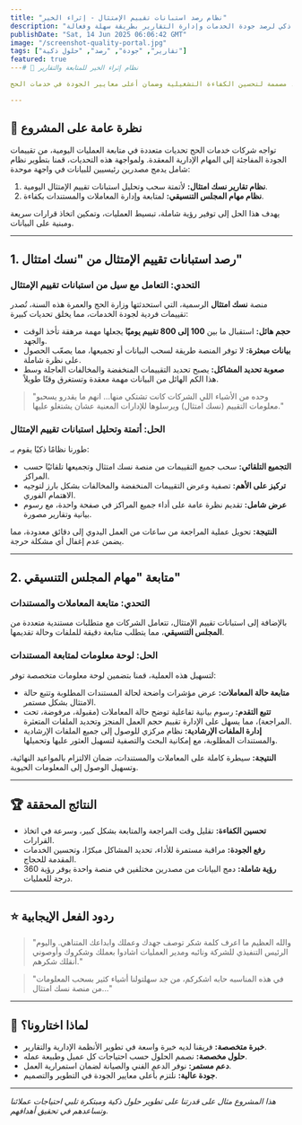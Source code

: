 ```yaml
---
title: "نظام رصد استبانات تقييم الإمتثال - إثراء الخير"
description: "حل ذكي لرصد جودة الخدمات وإدارة التقارير بطريقة سهلة وفعالة"
publishDate: "Sat, 14 Jun 2025 06:06:42 GMT"
image: "/screenshot-quality-portal.jpg"
tags: ["تقارير", "جودة", "رصد", "حلول ذكية"]
featured: true
---# 🎯 نظام إثراء الخير للمتابعة والتقارير

حل متكامل يجمع بين **استبانات تقييم الإمتثال من نسك امتثال** و**مهام المجلس التنسيقي** في منصة واحدة ذكية، مصممة لتحسين الكفاءة التشغيلية وضمان أعلى معايير الجودة في خدمات الحج.

---
```


## 🚀 نظرة عامة على المشروع

تواجه شركات خدمات الحج تحديات متعددة في متابعة العمليات اليومية، من تقييمات الجودة المفاجئة إلى المهام الإدارية المعقدة. ولمواجهة هذه التحديات، قمنا بتطوير نظام شامل يدمج مصدرين رئيسيين للبيانات في واجهة موحدة:

1.  **نظام تقارير نسك امتثال:** لأتمتة سحب وتحليل استبانات تقييم الإمتثال اليومية.
2.  **نظام مهام المجلس التنسيقي:** لمتابعة وإدارة المعاملات والمستندات بكفاءة.

يهدف هذا الحل إلى توفير رؤية شاملة، تبسيط العمليات، وتمكين اتخاذ قرارات سريعة ومبنية على البيانات.

---

## 1. رصد استبانات تقييم الإمتثال من "نسك امتثال"

### التحدي: التعامل مع سيل من استبانات تقييم الإمتثال

منصة **نسك امتثال** الرسمية، التي استحدثتها وزارة الحج والعمرة هذه السنة، تُصدر تقييمات فردية لجودة الخدمات، مما يخلق تحديات كبيرة:
- **حجم هائل:** استقبال ما بين **100 إلى 800 تقييم يوميًا** يجعلها مهمة مرهقة تأخذ الوقت والجهد.
- **بيانات مبعثرة:** لا توفر المنصة طريقة لسحب البيانات أو تجميعها، مما يصعّب الحصول على نظرة شاملة.
- **صعوبة تحديد المشاكل:** يصبح تحديد التقييمات المنخفضة والمخالفات العاجلة وسط هذا الكم الهائل من البيانات مهمة معقدة وتستغرق وقتًا طويلاً.

> "وحده من الأشياء اللي الشركات كانت تشتكي منها... انهم ما يقدرو يسحبو معلومات التقييم (نسك امتثال) ويرسلوها للإدارات المعنية عشان يشتغلو عليها."

### الحل: أتمتة وتحليل استبانات تقييم الإمتثال

طورنا نظامًا ذكيًا يقوم بـ:
- **التجميع التلقائي:** سحب جميع التقييمات من منصة نسك امتثال وتجميعها تلقائيًا حسب المراكز.
- **تركيز على الأهم:** تصفية وعرض التقييمات المنخفضة والمخالفات بشكل بارز لتوجيه الاهتمام الفوري.
- **عرض شامل:** تقديم نظرة عامة على أداء جميع المراكز في صفحة واحدة، مع رسوم بيانية وتقارير مصورة.

**النتيجة:** تحويل عملية المراجعة من ساعات من العمل اليدوي إلى دقائق معدودة، مما يضمن عدم إغفال أي مشكلة حرجة.

---

## 2. متابعة "مهام المجلس التنسيقي"

### التحدي: متابعة المعاملات والمستندات

بالإضافة إلى استبانات تقييم الإمتثال، تتعامل الشركات مع متطلبات مستندية متعددة من **المجلس التنسيقي**، مما يتطلب متابعة دقيقة للملفات وحالة تقديمها.

### الحل: لوحة معلومات لمتابعة المستندات

لتسهيل هذه العملية، قمنا بتضمين لوحة معلومات متخصصة توفر:
- **متابعة حالة المعاملات:** عرض مؤشرات واضحة لحالة المستندات المطلوبة وتتبع حالة الامتثال بشكل مستمر.
- **تتبع التقدم:** رسوم بيانية تفاعلية توضح حالة المعاملات (مقبولة، مرفوضة، تحت المراجعة)، مما يسهل على الإدارة تقييم حجم العمل المنجز وتحديد الملفات المتعثرة.
- **إدارة الملفات الإرشادية:** نظام مركزي للوصول إلى جميع الملفات الإرشادية والمستندات المطلوبة، مع إمكانية البحث والتصفية لتسهيل العثور عليها وتحميلها.

**النتيجة:** سيطرة كاملة على المعاملات والمستندات، ضمان الالتزام بالمواعيد النهائية، وتسهيل الوصول إلى المعلومات الحيوية.

---

## 🏆 النتائج المحققة

- **تحسين الكفاءة:** تقليل وقت المراجعة والمتابعة بشكل كبير، وسرعة في اتخاذ القرارات.
- **رفع الجودة:** مراقبة مستمرة للأداء، تحديد المشاكل مبكرًا، وتحسين الخدمات المقدمة للحجاج.
- **رؤية شاملة:** دمج البيانات من مصدرين مختلفين في منصة واحدة يوفر رؤية 360 درجة للعمليات.

---

## ⭐ ردود الفعل الإيجابية

> "والله العظيم ما اعرف كلمة شكر توصف جهدك وعملك وابداعك المتناهي. واليوم الرئيس التنفيذي للشركة ونائبه ومدير العمليات اشادوا بعملك وشكروك وأوصوني أنقلك شكرهم."

> "في هذه المناسبه حابه اشكركم، من جد سهلتولنا أشياء كثير بسحب المعلومات من منصة نسك امتثال..."

---

## 🌟 لماذا اختارونا؟

- **خبرة متخصصة:** فريقنا لديه خبرة واسعة في تطوير الأنظمة الإدارية والتقارير.
- **حلول مخصصة:** نصمم الحلول حسب احتياجات كل عميل وطبيعة عمله.
- **دعم مستمر:** نوفر الدعم الفني والصيانة لضمان استمرارية العمل.
- **جودة عالية:** نلتزم بأعلى معايير الجودة في التطوير والتصميم.

---

*هذا المشروع مثال على قدرتنا على تطوير حلول ذكية ومبتكرة تلبي احتياجات عملائنا وتساعدهم في تحقيق أهدافهم.* 